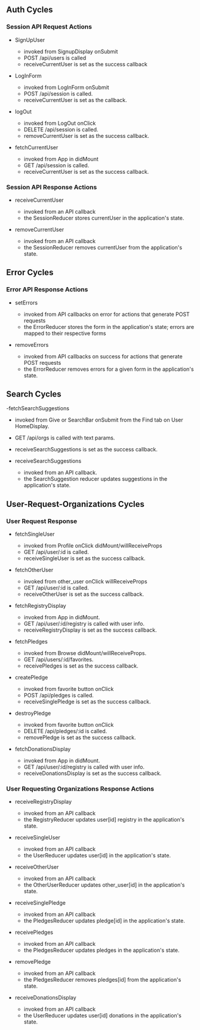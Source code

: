 ## Auth Cycles

### Session API Request Actions

- SignUpUser
  - invoked from SignupDisplay onSubmit
  - POST /api/users is called
  - receiveCurrentUser is set as the success callback

- LogInForm
  - invoked from LogInForm onSubmit
  - POST /api/session is called.
  - receiveCurrentUser is set as the callback.

- logOut
  - invoked from LogOut onClick
  - DELETE /api/session is called.
  - removeCurrentUser is set as the success callback.

- fetchCurrentUser
  - invoked from App in didMount
  - GET /api/session is called.
  - receiveCurrentUser is set as the success callback.


### Session API Response Actions

- receiveCurrentUser
  - invoked from an API callback
  - the SessionReducer stores currentUser in the application's state.

- removeCurrentUser
  - invoked from an API callback
  - the SessionReducer removes currentUser from the application's state.

## Error Cycles

### Error API Response Actions

- setErrors
  - invoked from API callbacks on error for actions that generate POST requests
  - the ErrorReducer stores the form in the application's state; errors are mapped to their respective forms

- removeErrors
  - invoked from API callbacks on success for actions that generate POST requests
  - the ErrorReducer removes errors for a given form in the application's state.


## Search Cycles

-fetchSearchSuggestions
  - invoked from Give or SearchBar onSubmit from the Find tab on User HomeDisplay.
  - GET /api/orgs is called with text params.
  - receiveSearchSuggestions is set as the success callback.

- receiveSearchSuggestions
  - invoked from an API callback.
  - the SearchSuggestion reducer updates suggestions in the application's state.

## User-Request-Organizations Cycles

### User Request Response

- fetchSingleUser
  - invoked from Profile onClick didMount/willReceiveProps
  - GET /api/user/:id is called.
  - receiveSingleUser is set as the success callback.

- fetchOtherUser
  - invoked from other_user onClick willReceiveProps
  - GET /api/user/:id is called.
  - receiveOtherUser is set as the success callback.

- fetchRegistryDisplay
  - invoked from App in didMount.
  - GET /api/user/:id/registry is called with user info.
  - receiveRegistryDisplay is set as the success callback.

- fetchPledges
  - invoked from Browse didMount/willReceiveProps.
  - GET /api/users/:id/favorites.
  - receivePledges is set as the success callback.

- createPledge
  - invoked from favorite button onClick
  - POST /api/pledges is called.
  - receiveSinglePledge is set as the success callback.

- destroyPledge
  - invoked from favorite button onClick
  - DELETE /api/pledges/:id is called.
  - removePledge is set as the success callback.

- fetchDonationsDisplay
  - invoked from App in didMount.
  - GET /api/user/:id/registry is called with user info.
  - receiveDonationsDisplay is set as the success callback.


### User Requesting Organizations Response Actions

- receiveRegistryDisplay
  - invoked from an API callback
  - the RegistryReducer updates user[id] registry in the application's state.

- receiveSingleUser
  - invoked from an API callback
  - the UserReducer updates user[id] in the application's state.

- receiveOtherUser
  - invoked from an API callback
  - the OtherUserReducer updates other_user[id] in the application's state.

- receiveSinglePledge
  - invoked from an API callback
  - the PledgesReducer updates pledge[id] in the application's state.

- receivePledges
  - invoked from an API callback
  - the PledgesReducer updates pledges in the application's state.

- removePledge
  - invoked from an API callback
  - the PledgesReducer removes pledges[id] from the application's state.

- receiveDonationsDisplay
  - invoked from an API callback
  - the UserReducer updates user[id] donations in the application's state.
